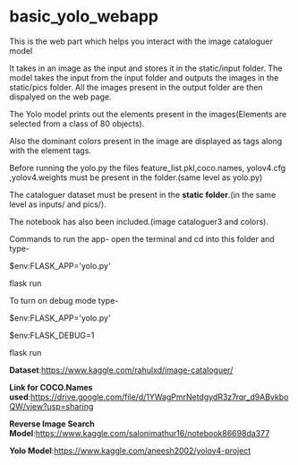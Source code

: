 # basic_yolo_webapp
This is the web part which helps you interact with the image cataloguer model

It takes in an image as the input and stores it in the static/input folder.
The model takes the input from the input folder and outputs the images in the static/pics folder.
All the images present in the output folder are then dispalyed on the web page.

The Yolo model prints out the elements present in the images(Elements are selected from a class of 80 objects).

Also the dominant colors present in the image are displayed as tags along with the element tags.

Before running the yolo.py the files feature_list.pkl,coco.names, yolov4.cfg ,yolov4.weights must be present in the folder.(same level as yolo.py)

The cataloguer dataset must be present in the **static folder**.(in the same level as inputs/ and pics/).

The notebook has also been included.(image cataloguer3 and colors).

Commands to run the app-
open the terminal and cd into this folder and type-


$env:FLASK_APP='yolo.py'


flask run

To turn on debug mode type-


$env:FLASK_APP='yolo.py'


$env:FLASK_DEBUG=1


flask run



**Dataset**:https://www.kaggle.com/rahulxd/image-cataloguer/

**Link for COCO.Names used**:https://drive.google.com/file/d/1YWagPmrNetdgydR3z7rqr_d9ABvkboQW/view?usp=sharing

**Reverse Image Search Model**:https://www.kaggle.com/salonimathur16/notebook86698da377

**Yolo Model**:https://www.kaggle.com/aneesh2002/yolov4-project
